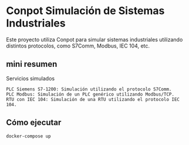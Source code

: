 # Conpot Simulación de Sistemas Industriales

Este proyecto utiliza Conpot para simular sistemas industriales utilizando distintos protocolos, como S7Comm, Modbus, IEC 104, etc.



## mini resumen 
Servicios simulados

    PLC Siemens S7-1200: Simulación utilizando el protocolo S7Comm.
    PLC Modbus: Simulación de un PLC genérico utilizando Modbus/TCP.
    RTU con IEC 104: Simulación de una RTU utilizando el protocolo IEC 104.

## Cómo ejecutar

```bash
docker-compose up

